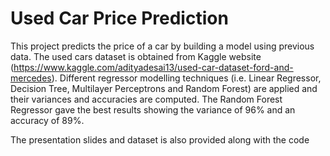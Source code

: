 # Used Car Price Prediction
This project predicts the price of a car by building a model using previous data. The used cars dataset is obtained from Kaggle website (https://www.kaggle.com/adityadesai13/used-car-dataset-ford-and-mercedes). Different regressor modelling techniques (i.e. Linear Regressor, Decision Tree, Multilayer Perceptrons and Random Forest) are applied and their variances and accuracies are computed. The Random Forest Regressor gave the best results showing the variance of 96% and an accuracy of 89%.

The presentation slides and dataset is also provided along with the code 

